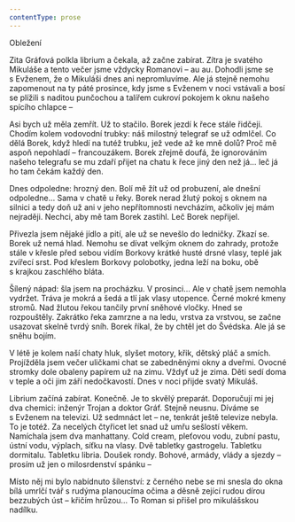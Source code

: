 ```yaml
---
contentType: prose
---
```


Obležení

  

Zita Gráfová polkla librium a čekala, až začne zabírat. Zítra je svatého Mikuláše a tento večer jsme vždycky Romanovi – au au. Dohodli jsme se s Evženem, že o Mikuláši dnes ani nepromluvíme. Ale já stejně nemohu zapomenout na ty páté prosince, kdy jsme s Evženem v noci vstávali a bosí se plížili s naditou punčochou a talířem cukroví pokojem k oknu našeho spícího chlapce –

Asi bych už měla zemřít. Už to stačilo. Borek jezdí k řece stále řidčeji. Chodím kolem vodovodní trubky: náš milostný telegraf se už odmlčel. Co dělá Borek, když hledí na tutéž trubku, jež vede až ke mně dolů? Proč mě aspoň nepohladí – francouzákem. Borek zřejmě doufá, že ignorováním našeho telegrafu se mu zdaří přijet na chatu k řece jiný den než já… leč já ho tam čekám každý den.

Dnes odpoledne: hrozný den. Bolí mě žít už od probuzení, ale dnešní odpoledne… Sama v chatě u řeky. Borek nerad žlutý pokoj s oknem na silnici a tedy doň už ani v jeho nepřítomnosti nevcházím, ačkoliv jej mám nejraději. Nechci, aby mě tam Borek zastihl. Leč Borek nepřijel.

Přivezla jsem nějaké jídlo a pití, ale už se nevešlo do ledničky. Zkazí se. Borek už nemá hlad. Nemohu se dívat velkým oknem do zahrady, protože stále v křesle před sebou vidím Borkovy krátké husté drsné vlasy, teplé jak zvířecí srst. Pod křeslem Borkovy polobotky, jedna leží na boku, obě s krajkou zaschlého bláta.

Šílený nápad: šla jsem na procházku. V prosinci… Ale v chatě jsem nemohla vydržet. Tráva je mokrá a šedá a tlí jak vlasy utopence. Černé mokré kmeny stromů. Nad žlutou řekou tančily první sněhové vločky. Hned se rozpouštěly. Zakrátko řeka zamrzne a na ledu, vrstva za vrstvou, se začne usazovat skelně tvrdý sníh. Borek říkal, že by chtěl jet do Švédska. Ale já se sněhu bojím.

V létě je kolem naší chaty hluk, slyšet motory, křik, dětský pláč a smích. Projížděla jsem večer uličkami chat se zabedněnými okny a dveřmi. Ovocné stromky dole obaleny papírem už na zimu. Vždyť už je zima. Děti sedí doma v teple a oči jim září nedočkavostí. Dnes v noci přijde svatý Mikuláš.

Librium začíná zabírat. Konečně. Je to skvělý preparát. Doporučují mi jej dva chemici: inženýr Trojan a doktor Gráf. Stejně neusnu. Díváme se s Evženem na televizi. Už sedmnáct let – ne, tenkrát ještě televize nebyla. To je totéž. Za necelých čtyřicet let snad už umřu sešlostí věkem. Namíchala jsem dva manhattany. Cold cream, pleťovou vodu, zubní pastu, ústní vodu, výplach, síťku na vlasy. Dvě tabletky gastrogelu. Tabletku dormitalu. Tabletku libria. Doušek rondy. Bohové, armády, vlády a sjezdy – prosím už jen o milosrdenství spánku –

Místo něj mi bylo nabídnuto šílenství: z černého nebe se mi snesla do okna bílá umrlčí tvář s rudýma planoucíma očima a děsně zející rudou dírou bezzubých úst – křičím hrůzou… To Roman si přišel pro mikulášskou nadílku.
